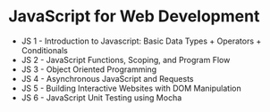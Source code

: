 # JavaScript for Web Development

* JS 1 - Introduction to Javascript: Basic Data Types + Operators + Conditionals
* JS 2 - JavaScript Functions, Scoping, and Program Flow
* JS 3 - Object Oriented Programming
* JS 4 - Asynchronous JavaScript and Requests
* JS 5 - Building Interactive Websites with DOM Manipulation
* JS 6 - JavaScript Unit Testing using Mocha
